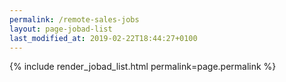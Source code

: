 ```yaml
---
permalink: /remote-sales-jobs
layout: page-jobad-list
last_modified_at: 2019-02-22T18:44:27+0100
---
```

{% include render_jobad_list.html permalink=page.permalink %}
